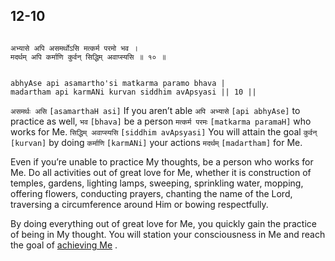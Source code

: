 ## 12-10


```shloka-sa

अभ्यासे अपि असमर्थोऽसि मत्कर्म परमो भव ।
मदर्थम् अपि कर्माणि कुर्वन् सिद्धिम् अवाप्स्यसि ॥ १० ॥

```
```shloka-sa-hk

abhyAse api asamartho'si matkarma paramo bhava |
madartham api karmANi kurvan siddhim avApsyasi || 10 ||

```
`असमर्थः असि` `[asamarthaH asi]` If you aren’t able `अपि अभ्यासे` `[api abhyAse]` to practice as well, `भव` `[bhava]` be a person `मत्कर्म परमः` `[matkarma paramaH]` who works for Me. `सिद्धिम् अवाप्स्यसि` `[siddhim avApsyasi]` You will attain the goal `कुर्वन्` `[kurvan]` by doing `कर्माणि` `[karmANi]` your actions `मदर्थम्` `[madartham]` for Me.

Even if you’re unable to practice My thoughts, be a person who works for Me. Do all activities out of great love for Me, whether it is construction of temples, gardens, lighting lamps, sweeping, sprinkling water, mopping, offering flowers, conducting prayers, chanting the name of the Lord, traversing a circumference around Him or bowing respectfully. 

By doing everything out of great love for Me, you quickly gain the practice of being in My thought. You will station your consciousness in Me and reach the goal of 
[achieving Me](Moksha)
.


